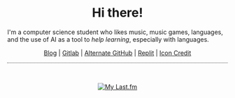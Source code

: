 <h1 align="center">Hi there!</h1>

<p>I'm a computer science student who likes music, music games, languages, and the use of AI as a tool to <i>help learning</i>, especially with languages.</p>

<p align="center">
 <a href="https://renys.dev">Blog</a> | <a href="https://gitlab.com/renys">Gitlab</a> | <a href="https://github.com/mercurialworld">Alternate GitHub</a> | <a href="https://replit.com/@renys">Replit</a> | <a href="https://picrew.me/en/image_maker/644129">Icon Credit</a>
</p>

<hr style="border-top: dotted 1px; background-color: transparent;" />
<br>

<span align="center">

[![My Last.fm](https://lastfm-recently-played.vercel.app/api?user=emperte&show_user=header&width=500)](https://www.last.fm/user/emperte)
</span>
